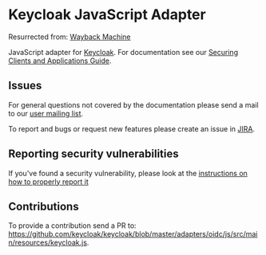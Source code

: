Keycloak JavaScript Adapter
===========================

Resurrected from: [Wayback Machine](https://web.archive.org/web/20201014040640/https://codeload.github.com/keycloak/keycloak-js-bower/tar.gz/9.0.3)

JavaScript adapter for [Keycloak](http://www.keycloak.org/). For documentation see our [Securing Clients and Applications Guide](http://www.keycloak.org/docs/latest/securing_apps/index.html#_javascript_adapter).

## Issues

For general questions not covered by the documentation please send a mail to our [user mailing list](https://lists.jboss.org/mailman/listinfo/keycloak-user).

To report and bugs or request new features please create an issue in [JIRA](https://issues.jboss.org/browse/KEYCLOAK).

## Reporting security vulnerabilities

If you've found a security vulnerability, please look at the [instructions on how to properly report it](http://www.keycloak.org/security.html)

## Contributions

To provide a contribution send a PR to:	https://github.com/keycloak/keycloak/blob/master/adapters/oidc/js/src/main/resources/keycloak.js.
